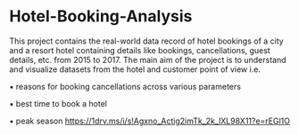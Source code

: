 # Hotel-Booking-Analysis
This project contains the real-world data record of hotel bookings of a city and a resort hotel containing details like bookings, cancellations, guest details, etc. from 2015 to 2017. The main aim of the project is to understand and visualize datasets from the hotel and customer point of view i.e.

▪ reasons for booking cancellations across various parameters

▪ best time to book a hotel

▪ peak season
https://1drv.ms/i/s!Agxno_Actig2imTk_2k_lXL98X11?e=rEGl1O


